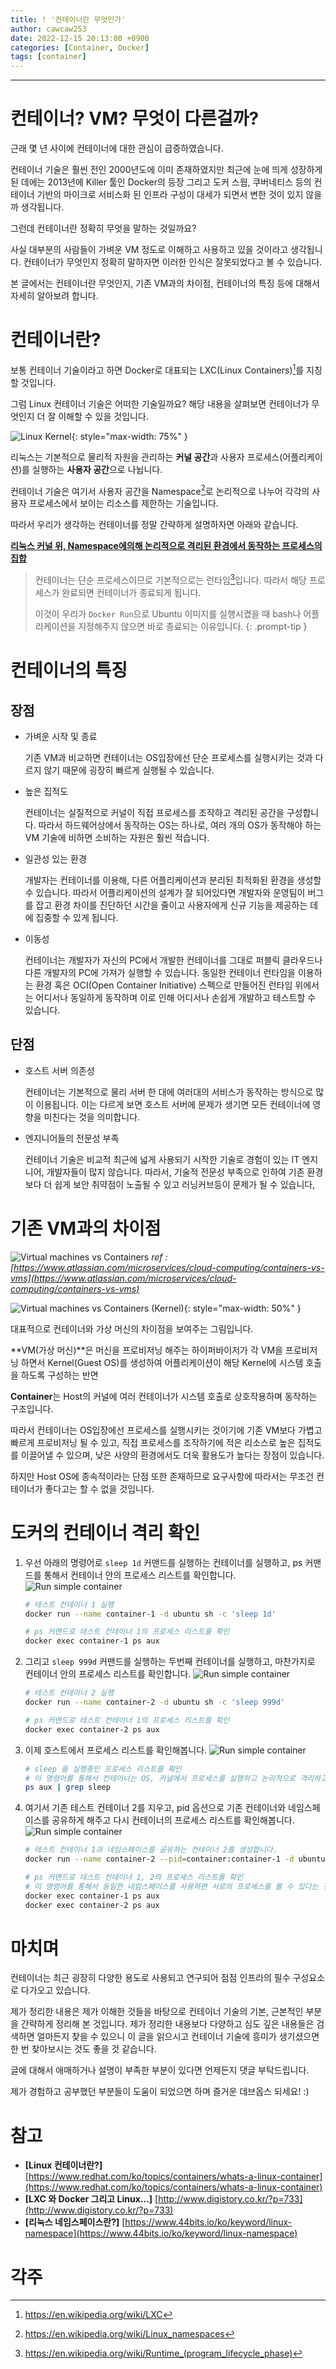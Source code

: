 ```yaml
---
title: ! '컨테이너란 무엇인가'
author: cawcaw253
date: 2022-12-15 20:13:00 +0900
categories: [Container, Docker]
tags: [container]
---
```


---
# 컨테이너? VM? 무엇이 다른걸까?

근래 몇 년 사이에 컨테이너에 대한 관심이 급증하였습니다.

컨테이너 기술은 훨씬 전인 2000년도에 이미 존재하였지만 최근에 눈에 띄게 성장하게 된 데에는 2013년에 Killer 툴인 Docker의 등장 그리고 도커 스웜, 쿠버네티스 등의 컨테이너 기반의 마이크로 서비스화 된 인프라 구성이 대세가 되면서 변한 것이 있지 않을까 생각됩니다.

그런데 컨테이너란 정확히 무엇을 말하는 것일까요?

사실 대부분의 사람들이 가벼운 VM 정도로 이해하고 사용하고 있을 것이라고 생각됩니다.
컨테이너가 무엇인지 정확히 말하자면 이러한 인식은 잘못되었다고 볼 수 있습니다.

본 글에서는 컨테이너란 무엇인지, 기존 VM과의 차이점, 컨테이너의 특징 등에 대해서 자세히 알아보려 합니다.

# 컨테이너란?

보통 컨테이너 기술이라고 하면 Docker로 대표되는 LXC(Linux Containers)[^Linux_Containers]를 지칭할 것입니다.

그럼 Linux 컨테이너 기술은 어떠한 기술일까요? 해당 내용을 살펴보면 컨테이너가 무엇인지 더 잘 이해할 수 있을 것입니다.

![Linux Kernel](posts/20221215/linux_kernel.png){: style="max-width: 75%" }

리눅스는 기본적으로 물리적 자원을 관리하는 **커널 공간**과 사용자 프로세스(어플리케이션)를 실행하는 **사용자 공간**으로 나뉩니다.

컨테이너 기술은 여기서 사용자 공간을 Namespace[^Linux_Namespace]로 논리적으로 나누어 각각의 사용자 프로세스에서 보이는 리소스를 제한하는 기술입니다.

따라서 우리가 생각하는 컨테이너를 정말 간략하게 설명하자면 아래와 같습니다.

**<ins>리눅스 커널 위, Namespace에의해 논리적으로 격리된 환경에서 동작하는 프로세스의 집합</ins>**

> 컨테이너는 단순 프로세스이므로 기본적으로는 런타임[^Runtime]입니다. 따라서 해당 프로세스가 완료되면 컨테이너가 종료되게 됩니다. 
>
> 이것이 우리가 `Docker Run`으로 Ubuntu 이미지를 실행시켰을 때 bash나 어플리케이션을 지정해주지 않으면 바로 종료되는 이유입니다.
{: .prompt-tip }

# 컨테이너의 특징

## 장점

- 가벼운 시작 및 종료

  기존 VM과 비교하면 컨테이너는 OS입장에선 단순 프로세스를 실행시키는 것과 다르지 않기 때문에 굉장히 빠르게 실행될 수 있습니다.

- 높은 집적도

  컨테이너는 실질적으로 커널이 직접 프로세스를 조작하고 격리된 공간을 구성합니다.
  따라서 하드웨어상에서 동작하는 OS는 하나로, 여러 개의 OS가 동작해야 하는 VM 기술에 비하면 소비하는 자원은 훨씬 적습니다.

- 일관성 있는 환경

  개발자는 컨테이너를 이용해, 다른 어플리케이션과 분리된 최적화된 환경을 생성할 수 있습니다.
  따라서 어플리케이션의 설계가 잘 되어있다면 개발자와 운영팀이 버그를 잡고 환경 차이를 진단하던 시간을 줄이고 사용자에게 신규 기능을 제공하는 데에 집중할 수 있게 됩니다.

- 이동성

  컨테이너는 개발자가 자신의 PC에서 개발한 컨테이너를 그대로 퍼블릭 클라우드나 다른 개발자의 PC에 가져가 실행할 수 있습니다.
  동일한 컨테이너 런타임을 이용하는 환경 혹은 OCI(Open Container Initiative) 스펙으로 만들어진 런타임 위에서는 어디서나 동일하게 동작하며 이로 인해 어디서나 손쉽게 개발하고 테스트할 수 있습니다.

## 단점

- 호스트 서버 의존성

  컨테이너는 기본적으로 물리 서버 한 대에 여러대의 서비스가 동작하는 방식으로 많이 이용됩니다. 
  이는 다르게 보면 호스트 서버에 문제가 생기면 모든 컨테이너에 영향을 미친다는 것을 의미합니다.

- 엔지니어들의 전문성 부족

  컨테이너 기술은 비교적 최근에 넓게 사용되기 시작한 기술로 경험이 있는 IT 엔지니어, 개발자들이 많지 않습니다.
  따라서, 기술적 전문성 부족으로 인하여 기존 환경보다 더 쉽게 보안 취약점이 노출될 수 있고 러닝커브등이 문제가 될 수 있습니다,


# 기존 VM과의 차이점

![Virtual machines vs Containers](posts/20221215/vm_vs_container.png)
_ref : [https://www.atlassian.com/microservices/cloud-computing/containers-vs-vms](https://www.atlassian.com/microservices/cloud-computing/containers-vs-vms)_

![Virtual machines vs Containers (Kernel)](posts/20221215/vm_vs_container_kernel.png){: style="max-width: 50%" }

대표적으로 컨테이너와 가상 머신의 차이점을 보여주는 그림입니다. 

**VM(가상 머신)**은 머신을 프로비저닝 해주는 하이퍼바이저가 각 VM을 프로비저닝 하면서 Kernel(Guest OS)를 생성하여 어플리케이션이 해당 Kernel에 시스템 호출을 하도록 구성하는 반면

**Container**는 Host의 커널에 여러 컨테이너가 시스템 호출로 상호작용하며 동작하는 구조입니다.

따라서 컨테이너는 OS입장에선 프로세스를 실행시키는 것이기에 기존 VM보다 가볍고 빠르게 프로비저닝 될 수 있고, 직접 프로세스를 조작하기에 적은 리소스로 높은 집적도를 이끌어낼 수 있으며, 낮은 사양의 환경에서도 더욱 활용도가 높다는 장점이 있습니다.

하지만 Host OS에 종속적이라는 단점 또한 존재하므로 요구사항에 따라서는 무조건 컨테이너가 좋다고는 할 수 없을 것입니다.

# 도커의 컨테이너 격리 확인

1. 우선 아래의 명령어로 `sleep 1d` 커맨드를 실행하는 컨테이너를 실행하고, ps 커맨드를 통해서 컨테이너 안의 프로세스 리스트를 확인합니다.
  ![Run simple container](posts/20221215/explain_0.jpeg)

    ```sh
    # 테스트 컨테이너 1 실행
    docker run --name container-1 -d ubuntu sh -c 'sleep 1d'
    
    # ps 커맨드로 테스트 컨테이너 1의 프로세스 리스트를 확인
    docker exec container-1 ps aux 
    ```

2. 그리고 `sleep 999d` 커맨드를 실행하는 두번째 컨테이너를 실행하고, 마찬가지로 컨테이너 안의 프로세스 리스트를 확인합니다.
  ![Run simple container](posts/20221215/explain_1.jpeg)
  
    ```sh
    # 테스트 컨테이너 2 실행
    docker run --name container-2 -d ubuntu sh -c 'sleep 999d'
    
    # ps 커맨드로 테스트 컨테이너 1의 프로세스 리스트를 확인
    docker exec container-2 ps aux 
    ```

3. 이제 호스트에서 프로세스 리스트를 확인해봅니다.
  ![Run simple container](posts/20221215/explain_2.jpeg)

    ```sh
    # sleep 을 실행중인 프로세스 리스트를 확인
    # 이 명령어를 통해서 컨테이너는 OS, 커널에서 프로세스를 실행하고 논리적으로 격리하고 있다는 것을 확인할 수 있습니다.
    ps aux | grep sleep
    ```

4. 여기서 기존 테스트 컨테이너 2를 지우고, pid 옵션으로 기존 컨테이너와 네임스페이스를 공유하게 해주고 다시 컨테이너의 프로세스 리스트를 확인해봅니다. 
  ![Run simple container](posts/20221215/explain_3.jpeg)
  
    ```sh
    # 테스트 컨테이너 1과 네임스페이스를 공유하는 컨테이너 2를 생성합니다.
    docker run --name container-2 --pid=container:container-1 -d ubuntu sh -c 'sleep 999d'
    
    # ps 커맨드로 테스트 컨테이너 1, 2의 프로세스 리스트를 확인
    # 이 명령어를 통해서 동일한 네임스페이스를 사용하면 서로의 프로세스를 볼 수 있다는 것을 확인할 수 있습니다.
    docker exec container-1 ps aux
    docker exec container-2 ps aux
    ```

# 마치며

컨테이너는 최근 굉장히 다양한 용도로 사용되고 연구되어 점점 인프라의 필수 구성요소로 다가오고 있습니다.

제가 정리한 내용은 제가 이해한 것들을 바탕으로 컨테이너 기술의 기본, 근본적인 부분을 간략하게 정리해 본 것입니다. 제가 정리한 내용보다 다양하고 심도 깊은 내용들은 검색하면 얼마든지 찾을 수 있으니 이 글을 읽으시고 컨테이너 기술에 흥미가 생기셨으면 한 번 찾아보시는 것도 좋을 것 같습니다.

글에 대해서 애매하거나 설명이 부족한 부분이 있다면 언제든지 댓글 부탁드립니다.

제가 경험하고 공부했던 부분들이 도움이 되었으면 하며 즐거운 데브옵스 되세요! :)

# 참고

- **[Linux 컨테이너란?]** [https://www.redhat.com/ko/topics/containers/whats-a-linux-container](https://www.redhat.com/ko/topics/containers/whats-a-linux-container)
- **[LXC 와 Docker 그리고 Linux...]** [http://www.digistory.co.kr/?p=733](http://www.digistory.co.kr/?p=733)
- **[리눅스 네임스페이스란?]** [https://www.44bits.io/ko/keyword/linux-namespace](https://www.44bits.io/ko/keyword/linux-namespace)
# 각주

[^Linux_Containers]: https://en.wikipedia.org/wiki/LXC
[^Linux_Namespace]: https://en.wikipedia.org/wiki/Linux_namespaces
[^Runtime]: https://en.wikipedia.org/wiki/Runtime_(program_lifecycle_phase)
